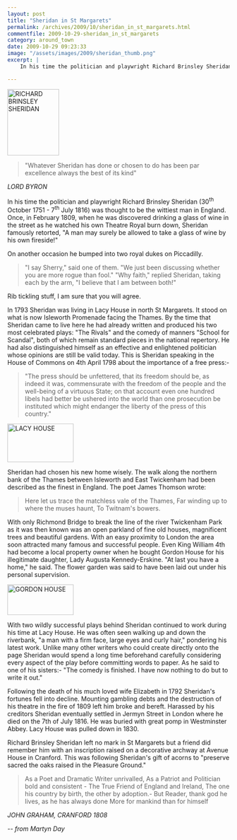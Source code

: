 ```yaml
---
layout: post
title: "Sheridan in St Margarets"
permalink: /archives/2009/10/sheridan_in_st_margarets.html
commentfile: 2009-10-29-sheridan_in_st_margarets
category: around_town
date: 2009-10-29 09:23:33
image: "/assets/images/2009/sheridan_thumb.png"
excerpt: |
    In his time the politician and playwright Richard Brinsley Sheridan (30<sup>th</sup> October 1751 - 7<sup>th</sup> July 1816) was thought to be the wittiest man in England. Once, in February 1809, when he was discovered drinking a glass of wine in the street as he watched his own Theatre Royal burn down, Sheridan famously retorted, "A man may surely be allowed to take a glass of wine by his own fireside!"

---
```


<a href="/assets/images/2009/sheridan.png" title="See larger version of - RICHARD BRINSLEY SHERIDAN"><img src="/assets/images/2009/sheridan_thumb.png" width="117" height="150" alt="RICHARD BRINSLEY SHERIDAN" class="photo right" /></a>

> "Whatever Sheridan has done or chosen to do has been par excellence always the best of its kind"

<cite>LORD BYRON</cite>

In his time the politician and playwright Richard Brinsley Sheridan (30<sup>th</sup> October 1751 - 7<sup>th</sup> July 1816) was thought to be the wittiest man in England. Once, in February 1809, when he was discovered drinking a glass of wine in the street as he watched his own Theatre Royal burn down, Sheridan famously retorted, "A man may surely be allowed to take a glass of wine by his own fireside!"

On another occasion he bumped into two royal dukes on Piccadilly.

> "I say Sherry," said one of them. "We just been discussing whether you are more rogue than fool."
>  "Why faith," replied Sheridan, taking each by the arm, "I believe that I am between both!"
>
 Rib tickling stuff, I am sure that you will agree.

In 1793 Sheridan was living in Lacy House in north St Margarets. It stood on what is now Isleworth Promenade facing the Thames. By the time that Sheridan came to live here he had already written and produced his two most celebrated plays: "The Rivals" and the comedy of manners "School for Scandal", both of which remain standard pieces in the national repertory. He had also distinguished himself as an effective and enlightened politician whose opinions are still be valid today. This is Sheridan speaking in the House of Commons on 4th April 1798 about the importance of a free press:-

> "The press should be unfettered, that its freedom should be, as indeed it was, commensurate with the freedom of the people and the well-being of a virtuous State; on that account even one hundred libels had better be ushered into the world than one prosecution be instituted which might endanger the liberty of the press of this country."

<a href="/assets/images/2009/sheridan_lacyhouse.png" title="See larger version of - LACY HOUSE"><img src="/assets/images/2009/sheridan_lacyhouse_thumb.png" width="150" height="87" alt="LACY HOUSE" class="photo right" /></a>

Sheridan had chosen his new home wisely. The walk along the northern bank of the Thames between Isleworth and East Twickenham had been described as the finest in England. The poet James Thomson wrote:

> Here let us trace the matchless vale of the Thames,
>  Far winding up to where the muses haunt,
>  To Twitnam's bowers.
>
 With only Richmond Bridge to break the line of the river Twickenham Park as it was then known was an open parkland of fine old houses, magnificent trees and beautiful gardens. With an easy proximity to London the area soon attracted many famous and successful people. Even King William 4th had become a local property owner when he bought Gordon House for his illegitimate daughter, Lady Augusta Kennedy-Erskine. "At last you have a home," he said. The flower garden was said to have been laid out under his personal supervision.

<a href="/assets/images/2009/sheridan_gordonhouse.png" title="See larger version of - GORDON HOUSE"><img src="/assets/images/2009/sheridan_gordonhouse_thumb.png" width="150" height="69" alt="GORDON HOUSE" class="photo right" /></a>

With two wildly successful plays behind Sheridan continued to work during his time at Lacy House. He was often seen walking up and down the riverbank, "a man with a firm face, large eyes and curly hair," pondering his latest work. Unlike many other writers who could create directly onto the page Sheridan would spend a long time beforehand carefully considering every aspect of the play before committing words to paper. As he said to one of his sisters:- "The comedy is finished. I have now nothing to do but to write it out."

Following the death of his much loved wife Elizabeth in 1792 Sheridan's fortunes fell into decline. Mounting gambling debts and the destruction of his theatre in the fire of 1809 left him broke and bereft. Harassed by his creditors Sheridan eventually settled in Jermyn Street in London where he died on the 7th of July 1816. He was buried with great pomp in Westminster Abbey. Lacy House was pulled down in 1830.

Richard Brinsley Sheridan left no mark in St Margarets but a friend did remember him with an inscription raised on a decorative archway at Avenue House in Cranford. This was following Sheridan's gift of acorns to "preserve sacred the oaks raised in the Pleasure Ground."

> As a Poet and Dramatic Writer unrivalled,
>  As a Patriot and Politician bold and consistent -
>  The True Friend of England and Ireland,
>  The one his country by birth, the other by adoption.-
>  But Reader, thank god he lives, as he has always done
>  More for mankind than for himself
>
 <cite>JOHN GRAHAM, CRANFORD 1808</cite>

<cite>-- from Martyn Day</cite>
